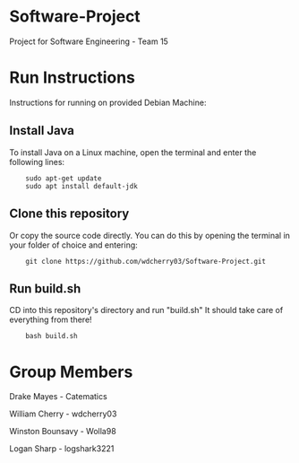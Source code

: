 # Software-Project
Project for Software Engineering - Team 15

# Run Instructions

Instructions for running on provided Debian Machine:

## Install Java
To install Java on a Linux machine, open the terminal and enter the following lines:

        sudo apt-get update
        sudo apt install default-jdk

## Clone this repository
Or copy the source code directly. You can do this by opening the terminal in your folder of choice and entering:
        
        git clone https://github.com/wdcherry03/Software-Project.git

## Run build.sh
CD into this repository's directory and run "build.sh" It should take care of everything from there!

        bash build.sh


# Group Members
Drake Mayes - Catematics

William Cherry - wdcherry03

Winston Bounsavy - Wolla98

Logan Sharp - logshark3221